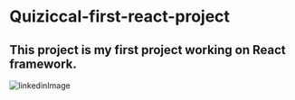 # Quiziccal-first-react-project
## This project is my first project working on React framework. 
![linkedinImage](https://user-images.githubusercontent.com/99450819/196519723-bd218770-e696-4894-8e37-d5c8ca0cad6b.png)

